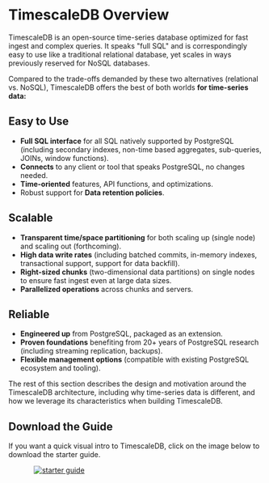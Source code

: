 # TimescaleDB Overview

TimescaleDB is an open-source time-series database optimized for fast
ingest and complex queries.  It speaks "full SQL" and is
correspondingly easy to use like a traditional relational database,
yet scales in ways previously reserved for NoSQL databases.

Compared to the trade-offs demanded by these two alternatives
(relational vs. NoSQL), TimescaleDB offers the best of both
worlds **for time-series data:**

## Easy to Use

- **Full SQL interface** for all SQL natively supported by
PostgreSQL (including secondary indexes, non-time based aggregates,
sub-queries, JOINs, window functions).
- **Connects** to any client or tool that speaks PostgreSQL, no changes needed.
- **Time-oriented** features, API functions, and optimizations.
- Robust support for **Data retention policies**.


## Scalable

- **Transparent time/space partitioning** for both scaling up (single node)
and scaling out (forthcoming).
- **High data write rates** (including batched commits, in-memory
indexes, transactional support, support for data backfill).
- **Right-sized chunks** (two-dimensional data partitions) on single nodes to
ensure fast ingest even at large data sizes.
- **Parallelized operations** across chunks and servers.

## Reliable

- **Engineered up** from PostgreSQL, packaged as an extension.
- **Proven foundations** benefiting from 20+ years of PostgreSQL
research (including streaming replication, backups).
- **Flexible management options** (compatible with existing PostgreSQL
ecosystem and tooling).

The rest of this section describes the design and motivation around the TimescaleDB
architecture, including why time-series data is different, and how we leverage
its characteristics when building TimescaleDB. 

## Download the Guide
If you want a quick visual intro to TimescaleDB, click on the image below to download the starter guide. 

[<img class="main-content__illustration" style="margin: 0 5% 0 10%;"
src="https://assets.timescale.com/images/covers/TimescaleDB_Starter_Guide.svg" 
alt="starter guide"/>][starter-guide]


[starter-guide]: https://assets.timescale.com/resources/TimescaleDB_Starter_Guide.pdf

